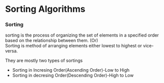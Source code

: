 <h1>Sorting Algorithms</h1>
<h3>Sorting</h3>
<p>sorting is the process of organizing the set of elements in a specified order based on the relationship between them. (Or)<br>Sorting is method of arranging elements either lowest to highest or vice-versa.</p>
<p>They are mostly two types of sortings</p>
<ul>
<li>Sorting in Incresing Order(Ascending Order)-Low to High</li>
<li>Sorting in decresing Order(Descending Order)-High to Low</li>
</ul>
